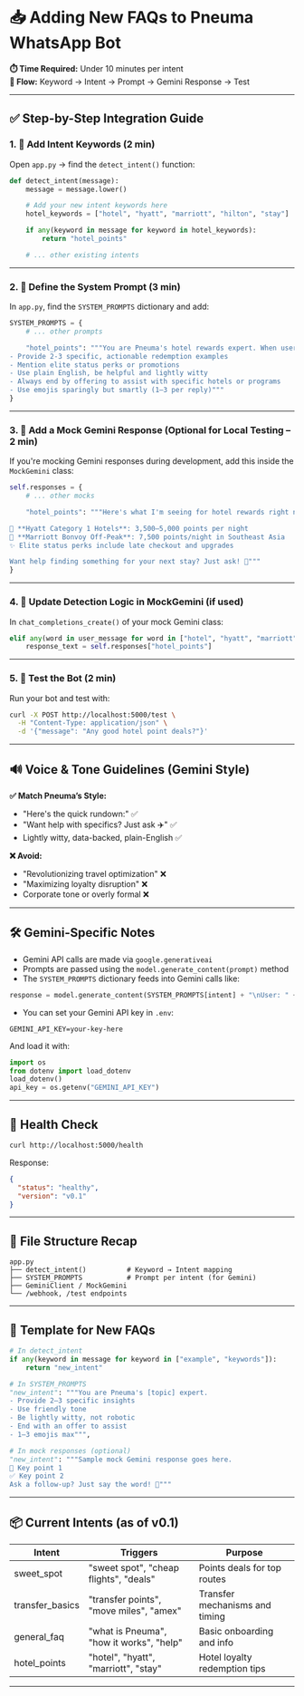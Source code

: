 # 📥 Adding New FAQs to Pneuma WhatsApp Bot

**⏱️ Time Required:** Under 10 minutes per intent  
**🔁 Flow:** Keyword → Intent → Prompt → Gemini Response → Test

---

## ✅ Step-by-Step Integration Guide

### 1. 🧠 Add Intent Keywords (2 min)

Open `app.py` → find the `detect_intent()` function:

```python
def detect_intent(message):
    message = message.lower()

    # Add your new intent keywords here
    hotel_keywords = ["hotel", "hyatt", "marriott", "hilton", "stay"]

    if any(keyword in message for keyword in hotel_keywords):
        return "hotel_points"

    # ... other existing intents
````

---

### 2. 💬 Define the System Prompt (3 min)

In `app.py`, find the `SYSTEM_PROMPTS` dictionary and add:

```python
SYSTEM_PROMPTS = {
    # ... other prompts

    "hotel_points": """You are Pneuma's hotel rewards expert. When users ask about hotel points:
- Provide 2-3 specific, actionable redemption examples
- Mention elite status perks or promotions
- Use plain English, be helpful and lightly witty
- Always end by offering to assist with specific hotels or programs
- Use emojis sparingly but smartly (1–3 per reply)"""
}
```

---

### 3. 🧪 Add a Mock Gemini Response (Optional for Local Testing – 2 min)

If you're mocking Gemini responses during development, add this inside the `MockGemini` class:

```python
self.responses = {
    # ... other mocks

    "hotel_points": """Here's what I'm seeing for hotel rewards right now:

🏨 **Hyatt Category 1 Hotels**: 3,500–5,000 points per night  
🏨 **Marriott Bonvoy Off-Peak**: 7,500 points/night in Southeast Asia  
✨ Elite status perks include late checkout and upgrades

Want help finding something for your next stay? Just ask! 🎯"""
}
```

---

### 4. 🧠 Update Detection Logic in MockGemini (if used)

In `chat_completions_create()` of your mock Gemini class:

```python
elif any(word in user_message for word in ["hotel", "hyatt", "marriott", "stay"]):
    response_text = self.responses["hotel_points"]
```

---

### 5. 🧪 Test the Bot (2 min)

Run your bot and test with:

```bash
curl -X POST http://localhost:5000/test \
  -H "Content-Type: application/json" \
  -d '{"message": "Any good hotel point deals?"}'
```

---

## 🔊 Voice & Tone Guidelines (Gemini Style)

**✅ Match Pneuma’s Style:**

* "Here's the quick rundown:" ✅
* "Want help with specifics? Just ask ✈️" ✅
* Lightly witty, data-backed, plain-English ✅

**❌ Avoid:**

* "Revolutionizing travel optimization" ❌
* "Maximizing loyalty disruption" ❌
* Corporate tone or overly formal ❌

---

## 🛠️ Gemini-Specific Notes

* Gemini API calls are made via `google.generativeai`
* Prompts are passed using the `model.generate_content(prompt)` method
* The `SYSTEM_PROMPTS` dictionary feeds into Gemini calls like:

```python
response = model.generate_content(SYSTEM_PROMPTS[intent] + "\nUser: " + message)
```

* You can set your Gemini API key in `.env`:

```
GEMINI_API_KEY=your-key-here
```

And load it with:

```python
import os
from dotenv import load_dotenv
load_dotenv()
api_key = os.getenv("GEMINI_API_KEY")
```

---

## 🧪 Health Check

```bash
curl http://localhost:5000/health
```

Response:

```json
{
  "status": "healthy",
  "version": "v0.1"
}
```

---

## 🧱 File Structure Recap

```
app.py
├── detect_intent()          # Keyword → Intent mapping
├── SYSTEM_PROMPTS           # Prompt per intent (for Gemini)
├── GeminiClient / MockGemini
└── /webhook, /test endpoints
```

---

## 🧩 Template for New FAQs

```python
# In detect_intent
if any(keyword in message for keyword in ["example", "keywords"]):
    return "new_intent"

# In SYSTEM_PROMPTS
"new_intent": """You are Pneuma's [topic] expert.
- Provide 2–3 specific insights
- Use friendly tone
- Be lightly witty, not robotic
- End with an offer to assist
- 1–3 emojis max""",

# In mock responses (optional)
"new_intent": """Sample mock Gemini response goes here.  
🔑 Key point 1  
✅ Key point 2  
Ask a follow-up? Just say the word! 🎯"""
```

---

## 📦 Current Intents (as of v0.1)

| Intent           | Triggers                                 | Purpose                        |
| ---------------- | ---------------------------------------- | ------------------------------ |
| sweet\_spot      | "sweet spot", "cheap flights", "deals"   | Points deals for top routes    |
| transfer\_basics | "transfer points", "move miles", "amex"  | Transfer mechanisms and timing |
| general\_faq     | "what is Pneuma", "how it works", "help" | Basic onboarding and info      |
| hotel\_points    | "hotel", "hyatt", "marriott", "stay"     | Hotel loyalty redemption tips  |

---

